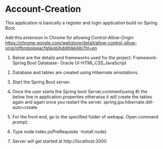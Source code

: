 # Account-Creation


This application is basically a register and login application build on Spring Boot. 


Add this extension in Chrome for allowing Control-Allow-Origin
https://chrome.google.com/webstore/detail/allow-control-allow-origi/nlfbmbojpeacfghkpbjhddihlkkiljbi?hl=en

1. Below are the details and frameworks used for the project.
  Framework-Spring Boot
  Database- Oracle
  UI-HTML,CSS,JavaScript
  
 2.  Database and tables are created using Hibernate annotations.
 
 3. Start the Spring Boot server. 
 
 4. Once the user starts the Spring boot Server,comment(using #) the below line in application.properties otherwise it will create the tables again and again once you restart the server.
 		spring.jpa.hibernate.ddl-auto=create

 4. For the front end, go to the specified folder of webapp. Open command prompt.
 
 5. Type node index.js(PreRequisite -Install node).
 
 6. Server will get started at http://localhost:3000
 
 
